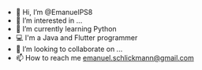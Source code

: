 - 👋 Hi, I’m @EmanuelPS8
- 👀 I’m interested in ...
- 🌱 I’m currently learning Python
- 💻 I'm a Java and Flutter programmer
- 💞️ I’m looking to collaborate on ...
- 📫 How to reach me emanuel.schlickmann@gmail.com

<!---
EmanuelPS8/EmanuelPS8 is a ✨ special ✨ repository because its `README.md` (this file) appears on your GitHub profile.
You can click the Preview link to take a look at your changes.
--->
